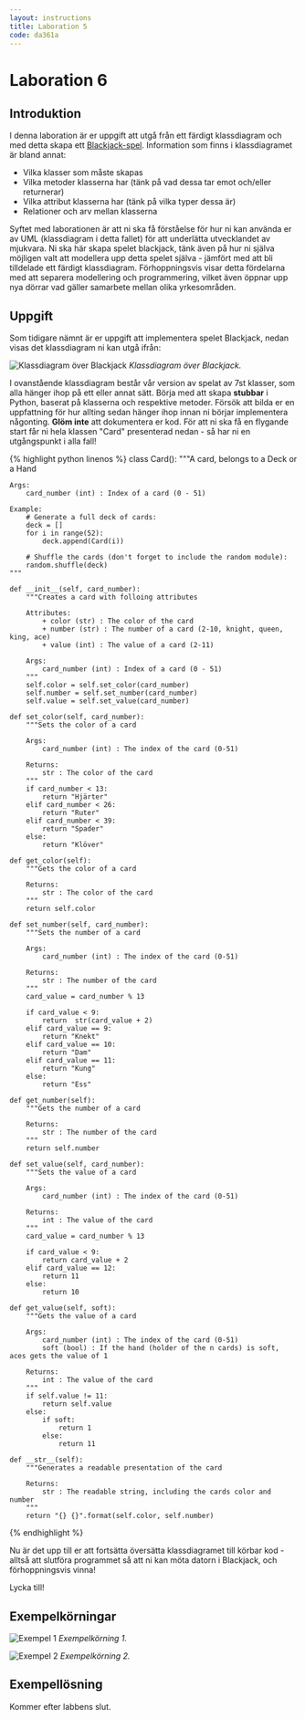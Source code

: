 ```yaml
---
layout: instructions
title: Laboration 5
code: da361a
---
```


# Laboration 6

## Introduktion

I denna laboration är er uppgift att utgå från ett färdigt klassdiagram och med detta skapa ett [Blackjack-spel](https://en.wikipedia.org/wiki/Blackjack). Information som finns i klassdiagramet är bland annat:

* Vilka klasser som måste skapas
* Vilka metoder klasserna har (tänk på vad dessa tar emot och/eller returnerar)
* Vilka attribut klasserna har (tänk på vilka typer dessa är)
* Relationer och arv mellan klasserna

Syftet med laborationen är att ni ska få förståelse för hur ni kan använda er av UML (klassdiagram i detta fallet) för att underlätta utvecklandet av mjukvara. Ni ska här skapa spelet blackjack, tänk även på hur ni själva möjligen valt att modellera upp detta spelet själva - jämfört med att bli tilldelade ett färdigt klassdiagram. Förhoppningsvis visar detta fördelarna med att separera modellering och programmering, vilket även öppnar upp nya dörrar vad gäller samarbete mellan olika yrkesområden.

## Uppgift

Som tidigare nämnt är er uppgift att implementera spelet Blackjack, nedan visas det klassdiagram ni kan utgå ifrån:

![Klassdiagram över Blackjack](/assets/img/da361a_labb3_class_diagram.png) _Klassdiagram över Blackjack._

I ovanstående klassdiagram består vår version av spelat av 7st klasser, som alla hänger ihop på ett eller annat sätt. Börja med att skapa **stubbar** i Python, baserat på klasserna och respektive metoder. Försök att bilda er en uppfattning för hur allting sedan hänger ihop innan ni börjar implementera någonting. **Glöm inte** att dokumentera er kod. För att ni ska få en flygande start får ni hela klassen "Card" presenterad nedan - så har ni en utgångspunkt i alla fall!

{% highlight python linenos %}
class Card():
    """A card, belongs to a Deck or a Hand

    Args:
        card_number (int) : Index of a card (0 - 51)

    Example:
        # Generate a full deck of cards:
        deck = []
        for i in range(52):
            deck.append(Card(i))

        # Shuffle the cards (don't forget to include the random module):
        random.shuffle(deck)
    """

    def __init__(self, card_number):
        """Creates a card with folloing attributes

        Attributes:
            + color (str) : The color of the card
            + number (str) : The number of a card (2-10, knight, queen, king, ace)
            + value (int) : The value of a card (2-11)

        Args:
            card_number (int) : Index of a card (0 - 51)
        """
        self.color = self.set_color(card_number)
        self.number = self.set_number(card_number)
        self.value = self.set_value(card_number)

    def set_color(self, card_number):
        """Sets the color of a card

        Args:
            card_number (int) : The index of the card (0-51)

        Returns:
            str : The color of the card
        """
        if card_number < 13:
            return "Hjärter"
        elif card_number < 26:
            return "Ruter"
        elif card_number < 39:
            return "Spader"
        else:
            return "Klöver"

    def get_color(self):
        """Gets the color of a card

        Returns:
            str : The color of the card
        """
        return self.color

    def set_number(self, card_number):
        """Sets the number of a card

        Args:
            card_number (int) : The index of the card (0-51)

        Returns:
            str : The number of the card
        """
        card_value = card_number % 13

        if card_value < 9:
            return  str(card_value + 2)
        elif card_value == 9:
            return "Knekt"
        elif card_value == 10:
            return "Dam"
        elif card_value == 11:
            return "Kung"
        else:
            return "Ess"

    def get_number(self):
        """Gets the number of a card

        Returns:
            str : The number of the card
        """
        return self.number

    def set_value(self, card_number):
        """Sets the value of a card

        Args:
            card_number (int) : The index of the card (0-51)

        Returns:
            int : The value of the card
        """
        card_value = card_number % 13

        if card_value < 9:
            return card_value + 2
        elif card_value == 12:
            return 11
        else:
            return 10

    def get_value(self, soft):
        """Gets the value of a card

        Args:
            card_number (int) : The index of the card (0-51)
            soft (bool) : If the hand (holder of the n cards) is soft, aces gets the value of 1

        Returns:
            int : The value of the card
        """
        if self.value != 11:
            return self.value
        else:
            if soft:
                return 1
            else:
                return 11

    def __str__(self):
        """Generates a readable presentation of the card

        Returns:
            str : The readable string, including the cards color and number
        """
        return "{} {}".format(self.color, self.number)
{% endhighlight %}

Nu är det upp till er att fortsätta översätta klassdiagramet till körbar kod - alltså att slutföra programmet så att ni kan möta datorn i Blackjack, och förhoppningsvis vinna!

Lycka till!

## Exempelkörningar

![Exempel 1](/assets/img/python_blackjack_example_1.png) _Exempelkörning 1._

![Exempel 2](/assets/img/python_blackjack_example_2.png) _Exempelkörning 2._

## Exempellösning

Kommer efter labbens slut.

<!--
[Exempellölsning till labben hittar ni här](/assets/zip/blackjack.zip)
-->
